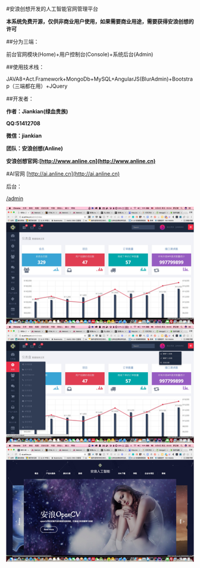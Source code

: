 #安浪创想开发的人工智能官网管理平台

**本系统免费开源，仅供非商业用户使用，如果需要商业用途，需要获得安浪创想的许可**

##分为三端：

前台官网模块(Home)+用户控制台(Console)+系统后台(Admin)

##使用技术栈：

JAVA8+Act.Framework+MongoDb+MySQL+AngularJS(BlurAdmin)+Bootstrap（三端都在用）+JQuery

##开发者：

**作者：Jiankian(绿血贵族)**

**QQ:51412708**

**微信：jiankian**


**团队：安浪创想(Anline)**

**安浪创想官网:[http://www.anline.cn](http://www.anline.cn)**

#AI官网 
[http://ai.anline.cn](http://ai.anline.cn)

后台：

[/admin](http://ai.anline.cn/admin)

![](/screenshot/Jietu20170908-055455@2x.jpg)
![](/screenshot/Jietu20170908-055504@2x.jpg)
![](/screenshot/Jietu20170908-055519@2x.jpg)